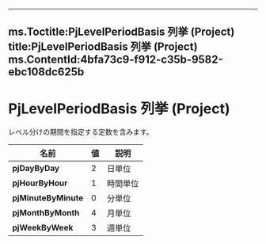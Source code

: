 

---
ms.Toctitle:PjLevelPeriodBasis 列挙 (Project)
title:PjLevelPeriodBasis 列挙 (Project)
ms.ContentId:4bfa73c9-f912-c35b-9582-ebc108dc625b
---
# PjLevelPeriodBasis 列挙 (Project)




レベル分けの期間を指定する定数を含みます。

|**名前**|**値**|**説明**|
|---|---|---|
|**pjDayByDay**|2|日単位|
|**pjHourByHour**|1|時間単位|
|**pjMinuteByMinute**|0|分単位|
|**pjMonthByMonth**|4|月単位|
|**pjWeekByWeek**|3|週単位|




